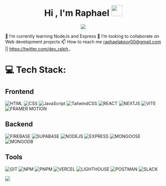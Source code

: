 
<h1 align="center"><b>Hi , I'm Raphael </b><img src="https://media.giphy.com/media/hvRJCLFzcasrR4ia7z/giphy.gif" width="35"></h1>

<p align="center">
  <a href="https://github.com/DenverCoder1/readme-typing-svg"><img src="https://readme-typing-svg.herokuapp.com?font=Doto&color=F73AB4&size=30&center=true&vCenter=true&width=600&height=100&lines=Frontend-Developer;Backend+Engineer;Web3+Enthausiast;Problem+Solver;+Content+Writer;"></a>
</p>

🌱 I’m currently learning NodeJs and Express
💞️ I’m looking to collaborate on Web development projects
📫 How to reach me raphaelakpor00@gmail.com || https://twitter.com/dev_ralph_
  
# 💻 Tech Stack:
## Frontend
![HTML](https://img.shields.io/badge/HTML-E34F26?style=for-the-badge&logo=html5&logoColor=white&logoSize=auto) 
![CSS](https://img.shields.io/badge/CSS-NEXT?style=for-the-badge&logo=css&logoSize=auto&labelColor=%23663399&color=%23663399)
![JavaScript](https://img.shields.io/badge/JAVASCRIPT-000000?style=for-the-badge&logo=javascript&logoSize=auto)
![TailwindCSS](https://img.shields.io/badge/TAILWINDCSS-000000?style=for-the-badge&logo=tailwindcss&logoSize=auto)
![REACT](https://img.shields.io/badge/REACT-292828?style=for-the-badge&logo=react&logoSize=auto)
![NEXTJS](https://img.shields.io/badge/NEXTJS-292828?style=for-the-badge&logo=nextdotjs&logoSize=auto)
![VITE](https://img.shields.io/badge/VITE-646CFF?style=for-the-badge&logo=VITE&logoColor=%23FFFFFF&logoSize=auto)
![FRAMER MOTION](https://img.shields.io/badge/FRAMER_MOTION-%230055FF?style=for-the-badge&logo=FRAMER&logoColor=%23FFFFFF&logoSize=auto)

## Backend
![FIREBASE](https://img.shields.io/badge/FIREBASE-FFFFFF?style=for-the-badge&logo=firebase&logoColor=%23DD2C00&logoSize=auto)
![SUPABASE](https://img.shields.io/badge/SUPABASE-%23232324?style=for-the-badge&logo=supabase&logoColor=%233FCF8E&logoSize=auto)
![NODEJS](https://img.shields.io/badge/NODEJS-%235FA04E?style=for-the-badge&logo=nodedotjs&logoColor=%23ffffff&logoSize=auto)
![EXPRESS](https://img.shields.io/badge/EXPRESS-%23232324?style=for-the-badge&logo=express&logoColor=%23ffffff&logoSize=auto)
![MONGOOSE](https://img.shields.io/badge/mongoose-%23ffffff?style=for-the-badge&logo=mongoose&logoColor=%23880000&logoSize=auto)
![MONGODB](https://img.shields.io/badge/mongodb-%23232324?style=for-the-badge&logo=mongodb&logoColor=%2347A248&logoSize=auto)

## Tools
![GIT](https://img.shields.io/badge/GIT-%23232324?style=for-the-badge&logo=GIT&logoColor=%23F05032&logoSize=auto)
![NPM](https://img.shields.io/badge/npm-%23f3f3f3?style=for-the-badge&logo=npm&logoColor=%23CB3837&logoSize=auto)
![PNPM](https://img.shields.io/badge/pnpm-%23f3f3f3?style=for-the-badge&logo=pnpm&logoColor=%23F69220&logoSize=auto)
![VERCEL](https://img.shields.io/badge/VERCEL-%23232324?style=for-the-badge&logo=VERCEL&logoColor=%23FFFFFF&logoSize=auto)
![LIGHTHOUSE](https://img.shields.io/badge/lighthouse-%23FFFFFF?style=for-the-badge&logo=lighthouse&logoColor=%23F44B21&logoSize=auto)
![POSTMAN](https://img.shields.io/badge/postman-%23232324?style=for-the-badge&logo=postman&logoColor=%23FF6C37&logoSize=auto)
![SLACK](https://img.shields.io/badge/slack-%23FFFFFF?style=for-the-badge&logo=slack&logoColor=%234A154B&logoSize=auto)

![](https://github-readme-stats.vercel.app/api?username=cosmo578&theme=dark&hide_border=true&include_all_commits=true&count_private=false)<br/>
